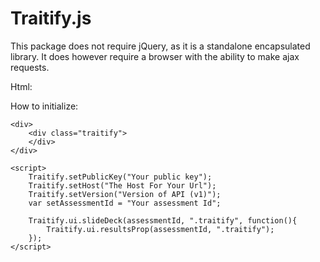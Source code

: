 
Traitify.js
===============

This package does not require jQuery, as it is a standalone encapsulated library. It does however require a browser with the ability to make ajax requests.

Html:


How to initialize:

    <div>
        <div class="traitify">
        </div>
    </div>

    <script>
        Traitify.setPublicKey("Your public key");
        Traitify.setHost("The Host For Your Url");
        Traitify.setVersion("Version of API (v1)");
        var setAssessmentId = "Your assessment Id";

        Traitify.ui.slideDeck(assessmentId, ".traitify", function(){
            Traitify.ui.resultsProp(assessmentId, ".traitify");
        });
    </script>

